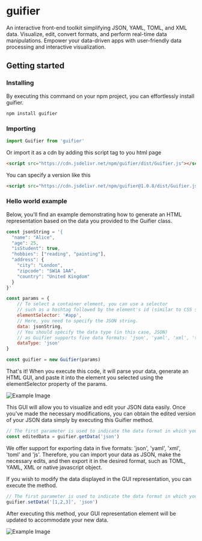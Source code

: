 # guifier

An interactive front-end toolkit simplifying JSON, YAML, TOML, and XML data. Visualize, edit, convert formats, and perform real-time data manipulations. Empower your data-driven apps with user-friendly data processing and interactive visualization.

## Getting started
### Installing
By executing this command on your npm project, you can effortlessly install guifier.
```
npm install guifier
``` 

### Importing
```js
import Guifier from 'guifier'
```
Or import it as a cdn by adding this script tag to you html page
```html
<script src="https://cdn.jsdelivr.net/npm/guifier/dist/Guifier.js"></script>
```

You can specify a version like this
```html
<script src="https://cdn.jsdelivr.net/npm/guifier@1.0.8/dist/Guifier.js"></script>
```

### Hello world example
Below, you'll find an example demonstrating how to generate an HTML representation based on the data you provided to the Guifier class.
```js
const jsonString = '{
  "name": "Alice",
  "age": 25,
  "isStudent": true,
  "hobbies": ["reading", "painting"],
  "address": {
    "city": "London",
    "zipcode": "SW1A 1AA",
    "country": "United Kingdom"
  }
}'

const params = {
    // To select a container element, you can use a selector
    // such as a hashtag followed by the element's id (similar to CSS selectors).
    elementSelector: '#app',
    // Here, you need to specify the JSON string.
    data: jsonString,
    // You should specify the data type (in this case, JSON)
    // as Guifier supports five data formats: 'json', 'yaml', 'xml', 'toml' and 'js' (javascipt object).
    dataType: 'json'
}

const guifier = new Guifier(params)
```

That's it! When you execute this code, it will parse your data, generate an HTML GUI, and paste it into the element you selected using the elementSelector property of the params.

![Example Image](https://raw.githubusercontent.com/maliknajjar/guifier/main/images/guifier.png)

This GUI will allow you to visualize and edit your JSON data easily. Once you've made the necessary modifications, you can obtain the edited version of your JSON data simply by executing this Guifier method.

```js
// The first parameter is used to indicate the data format in which you wish to receive your data.
const editedData = guifier.getData('json')
```

We offer support for exporting data in five formats: 'json', 'yaml', 'xml', 'toml' and 'js'. Therefore, you can import your data as JSON, make the necessary edits, and then export it in the desired format, such as TOML, YAML, XML or native javascript object.

If you wish to modify the data displayed in the GUI representation, you can execute the method.

```js
// The first parameter is used to indicate the data format in which you wish to set your data.
guifier.setData('[1,2,3]', 'json')
```

After executing this method, your GUI representation element will be updated to accommodate your new data.

![Example Image](https://raw.githubusercontent.com/maliknajjar/guifier/main/images/set_data_guifier.png)
